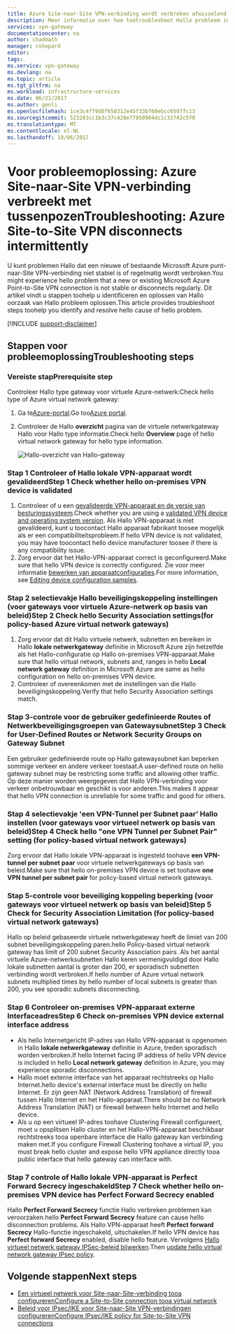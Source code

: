 ```yaml
---
title: Azure Site-naar-Site VPN-verbinding wordt verbroken afwisselend aaaTroubleshoot | Microsoft Docs
description: Meer informatie over hoe tootroubleshoot Hallo probleem in welke Hallo Site-naar-Site VPN-verbinding regelmatig wordt verbroken.
services: vpn-gateway
documentationcenter: na
author: chadmath
manager: cshepard
editor: 
tags: 
ms.service: vpn-gateway
ms.devlang: na
ms.topic: article
ms.tgt_pltfrm: na
ms.workload: infrastructure-services
ms.date: 06/21/2017
ms.author: genli
ms.openlocfilehash: 1ce3c4ff9d8f650312e45f33b760ebcc6597fc13
ms.sourcegitcommit: 523283cc1b3c37c428e77850964dc1c33742c5f0
ms.translationtype: MT
ms.contentlocale: nl-NL
ms.lasthandoff: 10/06/2017
---
```

# <a name="troubleshooting-azure-site-to-site-vpn-disconnects-intermittently"></a><span data-ttu-id="dc0c7-103">Voor probleemoplossing: Azure Site-naar-Site VPN-verbinding verbreekt met tussenpozen</span><span class="sxs-lookup"><span data-stu-id="dc0c7-103">Troubleshooting: Azure Site-to-Site VPN disconnects intermittently</span></span>

<span data-ttu-id="dc0c7-104">U kunt problemen Hallo dat een nieuwe of bestaande Microsoft Azure punt-naar-Site VPN-verbinding niet stabiel is of regelmatig wordt verbroken.</span><span class="sxs-lookup"><span data-stu-id="dc0c7-104">You might experience hello problem that a new or existing Microsoft Azure Point-to-Site VPN connection is not stable or disconnects regularly.</span></span> <span data-ttu-id="dc0c7-105">Dit artikel vindt u stappen toohelp u identificeren en oplossen van Hallo oorzaak van Hallo probleem oplossen.</span><span class="sxs-lookup"><span data-stu-id="dc0c7-105">This article provides troubleshoot steps toohelp you identify and resolve hello cause of hello problem.</span></span> 

[!INCLUDE [support-disclaimer](../../includes/support-disclaimer.md)]

## <a name="troubleshooting-steps"></a><span data-ttu-id="dc0c7-106">Stappen voor probleemoplossing</span><span class="sxs-lookup"><span data-stu-id="dc0c7-106">Troubleshooting steps</span></span>

### <a name="prerequisite-step"></a><span data-ttu-id="dc0c7-107">Vereiste stap</span><span class="sxs-lookup"><span data-stu-id="dc0c7-107">Prerequisite step</span></span>

<span data-ttu-id="dc0c7-108">Controleer Hallo type gateway voor virtuele Azure-netwerk:</span><span class="sxs-lookup"><span data-stu-id="dc0c7-108">Check hello type of Azure  virtual network gateway:</span></span>

1. <span data-ttu-id="dc0c7-109">Ga te[Azure-portal](https://portal.azure.com).</span><span class="sxs-lookup"><span data-stu-id="dc0c7-109">Go too[Azure portal](https://portal.azure.com).</span></span>
2. <span data-ttu-id="dc0c7-110">Controleer de Hallo **overzicht** pagina van de virtuele netwerkgateway Hallo voor Hallo type informatie.</span><span class="sxs-lookup"><span data-stu-id="dc0c7-110">Check hello **Overview** page of hello virtual network gateway for hello type information.</span></span>
    
    ![Hallo-overzicht van Hallo-gateway](media\vpn-gateway-troubleshoot-site-to-site-disconnected-intermittently\gatewayoverview.png)

### <a name="step-1-check-whether-hello-on-premises-vpn-device-is-validated"></a><span data-ttu-id="dc0c7-112">Stap 1 Controleer of Hallo lokale VPN-apparaat wordt gevalideerd</span><span class="sxs-lookup"><span data-stu-id="dc0c7-112">Step 1 Check whether hello on-premises VPN device is validated</span></span>

1. <span data-ttu-id="dc0c7-113">Controleer of u een [gevalideerde VPN-apparaat en de versie van besturingssysteem](vpn-gateway-about-vpn-devices.md#devicetable).</span><span class="sxs-lookup"><span data-stu-id="dc0c7-113">Check whether you are using a [validated VPN device and operating system version](vpn-gateway-about-vpn-devices.md#devicetable).</span></span> <span data-ttu-id="dc0c7-114">Als Hallo VPN-apparaat is niet gevalideerd, kunt u toocontact Hallo apparaat fabrikant toosee mogelijk als er een compatibiliteitsprobleem.</span><span class="sxs-lookup"><span data-stu-id="dc0c7-114">If hello VPN device is not validated, you may have toocontact hello device manufacturer toosee if there is any compatibility issue.</span></span>
2. <span data-ttu-id="dc0c7-115">Zorg ervoor dat het Hallo-VPN-apparaat correct is geconfigureerd.</span><span class="sxs-lookup"><span data-stu-id="dc0c7-115">Make sure that hello VPN device is correctly configured.</span></span> <span data-ttu-id="dc0c7-116">Zie voor meer informatie [bewerken van apparaatconfiguraties](vpn-gateway-about-vpn-devices.md#editing).</span><span class="sxs-lookup"><span data-stu-id="dc0c7-116">For more information, see [Editing device configuration samples](vpn-gateway-about-vpn-devices.md#editing).</span></span>

### <a name="step-2-check-hello-security-association-settingsfor-policy-based-azure-virtual-network-gateways"></a><span data-ttu-id="dc0c7-117">Stap 2 selectievakje Hallo beveiligingskoppeling instellingen (voor gateways voor virtuele Azure-netwerk op basis van beleid)</span><span class="sxs-lookup"><span data-stu-id="dc0c7-117">Step 2 Check hello Security Association settings(for policy-based Azure virtual network gateways)</span></span>

1. <span data-ttu-id="dc0c7-118">Zorg ervoor dat dit Hallo virtuele netwerk, subnetten en bereiken in Hallo **lokale netwerkgateway** definitie in Microsoft Azure zijn hetzelfde als het Hallo-configuratie op Hallo on-premises VPN-apparaat.</span><span class="sxs-lookup"><span data-stu-id="dc0c7-118">Make sure that hello virtual network, subnets and, ranges in hello **Local network gateway** definition in Microsoft Azure are same as hello configuration on hello on-premises VPN device.</span></span>
2. <span data-ttu-id="dc0c7-119">Controleer of overeenkomen met de instellingen van die Hallo beveiligingskoppeling.</span><span class="sxs-lookup"><span data-stu-id="dc0c7-119">Verify that hello Security Association settings match.</span></span>

### <a name="step-3-check-for-user-defined-routes-or-network-security-groups-on-gateway-subnet"></a><span data-ttu-id="dc0c7-120">Stap 3-controle voor de gebruiker gedefinieerde Routes of Netwerkbeveiligingsgroepen van Gatewaysubnet</span><span class="sxs-lookup"><span data-stu-id="dc0c7-120">Step 3 Check for User-Defined Routes or Network Security Groups on Gateway Subnet</span></span>

<span data-ttu-id="dc0c7-121">Een gebruiker gedefinieerde route op Hallo gatewaysubnet kan beperken sommige verkeer en andere verkeer toestaat.</span><span class="sxs-lookup"><span data-stu-id="dc0c7-121">A user-defined route on hello gateway subnet may be restricting some traffic and allowing other traffic.</span></span> <span data-ttu-id="dc0c7-122">Op deze manier worden weergegeven dat Hallo VPN-verbinding voor verkeer onbetrouwbaar en geschikt is voor anderen.</span><span class="sxs-lookup"><span data-stu-id="dc0c7-122">This makes it appear that hello VPN connection is unreliable for some traffic and good for others.</span></span> 

### <a name="step-4-check-hello-one-vpn-tunnel-per-subnet-pair-setting-for-policy-based-virtual-network-gateways"></a><span data-ttu-id="dc0c7-123">Stap 4 selectievakje 'een VPN-Tunnel per Subnet paar' Hallo instellen (voor gateways voor virtueel netwerk op basis van beleid)</span><span class="sxs-lookup"><span data-stu-id="dc0c7-123">Step 4 Check hello "one VPN Tunnel per Subnet Pair" setting (for policy-based virtual network gateways)</span></span>

<span data-ttu-id="dc0c7-124">Zorg ervoor dat Hallo lokale VPN-apparaat is ingesteld toohave **een VPN-tunnel per subnet paar** voor virtuele netwerkgateways op basis van beleid.</span><span class="sxs-lookup"><span data-stu-id="dc0c7-124">Make sure that hello on-premises VPN device is set toohave **one VPN tunnel per subnet pair** for policy-based virtual network gateways.</span></span>

### <a name="step-5-check-for-security-association-limitation-for-policy-based-virtual-network-gateways"></a><span data-ttu-id="dc0c7-125">Stap 5-controle voor beveiliging koppeling beperking (voor gateways voor virtueel netwerk op basis van beleid)</span><span class="sxs-lookup"><span data-stu-id="dc0c7-125">Step 5 Check for Security Association Limitation (for policy-based virtual network gateways)</span></span>

<span data-ttu-id="dc0c7-126">Hallo op beleid gebaseerde virtuele netwerkgateway heeft de limiet van 200 subnet beveiligingskoppeling paren.</span><span class="sxs-lookup"><span data-stu-id="dc0c7-126">hello Policy-based virtual network gateway has limit of 200 subnet Security Association pairs.</span></span> <span data-ttu-id="dc0c7-127">Als het aantal virtuele Azure-netwerksubnetten Hallo keren vermenigvuldigd door Hallo lokale subnetten aantal is groter dan 200, er sporadisch subnetten verbinding wordt verbroken.</span><span class="sxs-lookup"><span data-stu-id="dc0c7-127">If hello number of Azure virtual network subnets multiplied times by hello number of local subnets is greater than 200, you see sporadic subnets disconnecting.</span></span>

### <a name="step-6-check-on-premises-vpn-device-external-interface-address"></a><span data-ttu-id="dc0c7-128">Stap 6 Controleer on-premises VPN-apparaat externe Interfaceadres</span><span class="sxs-lookup"><span data-stu-id="dc0c7-128">Step 6 Check on-premises VPN device external interface address</span></span>

- <span data-ttu-id="dc0c7-129">Als hello Internetgericht IP-adres van Hallo VPN-apparaat is opgenomen in Hallo **lokale netwerkgateway** definitie in Azure, treden sporadisch worden verbroken.</span><span class="sxs-lookup"><span data-stu-id="dc0c7-129">If hello Internet facing IP address of hello VPN device is included in hello **Local network gateway** definition in Azure, you may experience sporadic disconnections.</span></span>
- <span data-ttu-id="dc0c7-130">Hallo moet externe interface van het apparaat rechtstreeks op Hallo Internet.</span><span class="sxs-lookup"><span data-stu-id="dc0c7-130">hello device's external interface must be directly on hello Internet.</span></span> <span data-ttu-id="dc0c7-131">Er zijn geen NAT (Network Address Translation) of firewall tussen Hallo Internet en het Hallo-apparaat.</span><span class="sxs-lookup"><span data-stu-id="dc0c7-131">There should be no Network Address Translation (NAT) or firewall between hello Internet and hello device.</span></span>
-  <span data-ttu-id="dc0c7-132">Als u op een virtueel IP-adres toohave Clustering Firewall configureert, moet u opsplitsen Hallo cluster en het Hallo-VPN-apparaat beschikbaar rechtstreeks tooa openbare interface die Hallo gateway kan verbinding maken met.</span><span class="sxs-lookup"><span data-stu-id="dc0c7-132">If you configure Firewall Clustering toohave a virtual IP, you must break hello cluster and expose hello VPN appliance directly tooa public interface that hello gateway can interface with.</span></span>

### <a name="step-7-check-whether-hello-on-premises-vpn-device-has-perfect-forward-secrecy-enabled"></a><span data-ttu-id="dc0c7-133">Stap 7 controle of Hallo lokale VPN-apparaat is Perfect Forward Secrecy ingeschakeld</span><span class="sxs-lookup"><span data-stu-id="dc0c7-133">Step 7 Check whether hello on-premises VPN device has Perfect Forward Secrecy enabled</span></span>

<span data-ttu-id="dc0c7-134">Hallo **Perfect Forward Secrecy** functie Hallo verbreken problemen kan veroorzaken.</span><span class="sxs-lookup"><span data-stu-id="dc0c7-134">hello **Perfect Forward Secrecy** feature can cause hello disconnection problems.</span></span> <span data-ttu-id="dc0c7-135">Als Hallo VPN-apparaat heeft **Perfect forward Secrecy** Hallo-functie ingeschakeld, uitschakelen.</span><span class="sxs-lookup"><span data-stu-id="dc0c7-135">If hello VPN device has **Perfect forward Secrecy** enabled, disable hello feature.</span></span> <span data-ttu-id="dc0c7-136">Vervolgens [Hallo virtueel netwerk gateway IPSec-beleid bijwerken](vpn-gateway-ipsecikepolicy-rm-powershell.md#managepolicy).</span><span class="sxs-lookup"><span data-stu-id="dc0c7-136">Then [update hello virtual network gateway IPsec policy](vpn-gateway-ipsecikepolicy-rm-powershell.md#managepolicy).</span></span>

## <a name="next-steps"></a><span data-ttu-id="dc0c7-137">Volgende stappen</span><span class="sxs-lookup"><span data-stu-id="dc0c7-137">Next steps</span></span>

- [<span data-ttu-id="dc0c7-138">Een virtueel netwerk voor Site-naar-Site-verbinding tooa configureren</span><span class="sxs-lookup"><span data-stu-id="dc0c7-138">Configure a Site-to-Site connection tooa virtual network</span></span>](vpn-gateway-howto-site-to-site-resource-manager-portal.md)
- [<span data-ttu-id="dc0c7-139">Beleid voor IPsec/IKE voor Site-naar-Site VPN-verbindingen configureren</span><span class="sxs-lookup"><span data-stu-id="dc0c7-139">Configure IPsec/IKE policy for Site-to-Site VPN connections</span></span>](vpn-gateway-ipsecikepolicy-rm-powershell.md)

